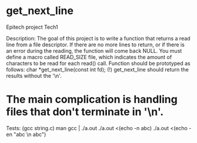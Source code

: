 # get_next_line
Epitech project Tech1

Description:
The goal of this project is to write a function that returns a read line from a file descriptor.
If there are no more lines to return, or if there is an error during the reading, the function will come back NULL.
You must define a macro called READ_SIZE file, which indicates the amount of characters to be read for each read() call.
Function should be prototyped as follows: char *get_next_line(const int fd);
(!) get_next_line should return the results without the '\n'.

# The main complication is handling files that don't terminate in '\n'.

Tests: (gcc string.c)
man gcc | ./a.out
./a.out <(echo -n abc)
./a.out <(echo -en "abc \n abc")
